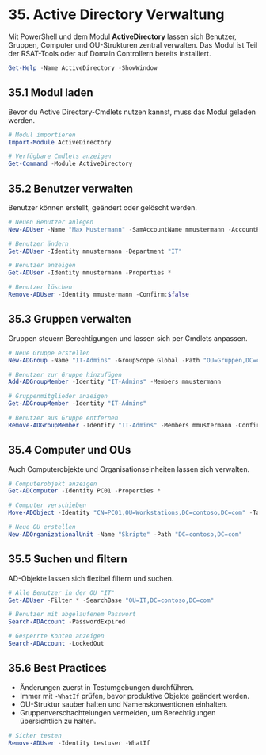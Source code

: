 # 35. Active Directory Verwaltung

Mit PowerShell und dem Modul **ActiveDirectory** lassen sich Benutzer, Gruppen, Computer und OU-Strukturen zentral verwalten. Das Modul ist Teil der RSAT-Tools oder auf Domain Controllern bereits installiert.

```powershell
Get-Help -Name ActiveDirectory -ShowWindow
```

## 35.1 Modul laden

Bevor du Active Directory-Cmdlets nutzen kannst, muss das Modul geladen werden.

```powershell
# Modul importieren
Import-Module ActiveDirectory

# Verfügbare Cmdlets anzeigen
Get-Command -Module ActiveDirectory
```

## 35.2 Benutzer verwalten

Benutzer können erstellt, geändert oder gelöscht werden.

```powershell
# Neuen Benutzer anlegen
New-ADUser -Name "Max Mustermann" -SamAccountName mmustermann -AccountPassword (Read-Host -AsSecureString "Passwort") -Enabled $true

# Benutzer ändern
Set-ADUser -Identity mmustermann -Department "IT"

# Benutzer anzeigen
Get-ADUser -Identity mmustermann -Properties *

# Benutzer löschen
Remove-ADUser -Identity mmustermann -Confirm:$false
```

## 35.3 Gruppen verwalten

Gruppen steuern Berechtigungen und lassen sich per Cmdlets anpassen.

```powershell
# Neue Gruppe erstellen
New-ADGroup -Name "IT-Admins" -GroupScope Global -Path "OU=Gruppen,DC=contoso,DC=com"

# Benutzer zur Gruppe hinzufügen
Add-ADGroupMember -Identity "IT-Admins" -Members mmustermann

# Gruppenmitglieder anzeigen
Get-ADGroupMember -Identity "IT-Admins"

# Benutzer aus Gruppe entfernen
Remove-ADGroupMember -Identity "IT-Admins" -Members mmustermann -Confirm:$false
```

## 35.4 Computer und OUs

Auch Computerobjekte und Organisationseinheiten lassen sich verwalten.

```powershell
# Computerobjekt anzeigen
Get-ADComputer -Identity PC01 -Properties *

# Computer verschieben
Move-ADObject -Identity "CN=PC01,OU=Workstations,DC=contoso,DC=com" -TargetPath "OU=IT,DC=contoso,DC=com"

# Neue OU erstellen
New-ADOrganizationalUnit -Name "Skripte" -Path "DC=contoso,DC=com"
```

## 35.5 Suchen und filtern

AD-Objekte lassen sich flexibel filtern und suchen.

```powershell
# Alle Benutzer in der OU "IT"
Get-ADUser -Filter * -SearchBase "OU=IT,DC=contoso,DC=com"

# Benutzer mit abgelaufenem Passwort
Search-ADAccount -PasswordExpired

# Gesperrte Konten anzeigen
Search-ADAccount -LockedOut
```

## 35.6 Best Practices

- Änderungen zuerst in Testumgebungen durchführen.
- Immer mit `-WhatIf` prüfen, bevor produktive Objekte geändert werden.
- OU-Struktur sauber halten und Namenskonventionen einhalten.
- Gruppenverschachtelungen vermeiden, um Berechtigungen übersichtlich zu halten.

```powershell
# Sicher testen
Remove-ADUser -Identity testuser -WhatIf
```
